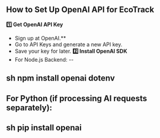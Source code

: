 ## How to Set Up OpenAI API for EcoTrack
**1️⃣ Get OpenAI API Key**
- Sign up at OpenAI.**
- Go to API Keys and generate a new API key.
- Save your key for later.
**2️⃣ Install OpenAI SDK**
- For Node.js Backend:
--

sh
npm install openai dotenv
--
For Python (if processing AI requests separately):
--
sh
pip install openai
--

